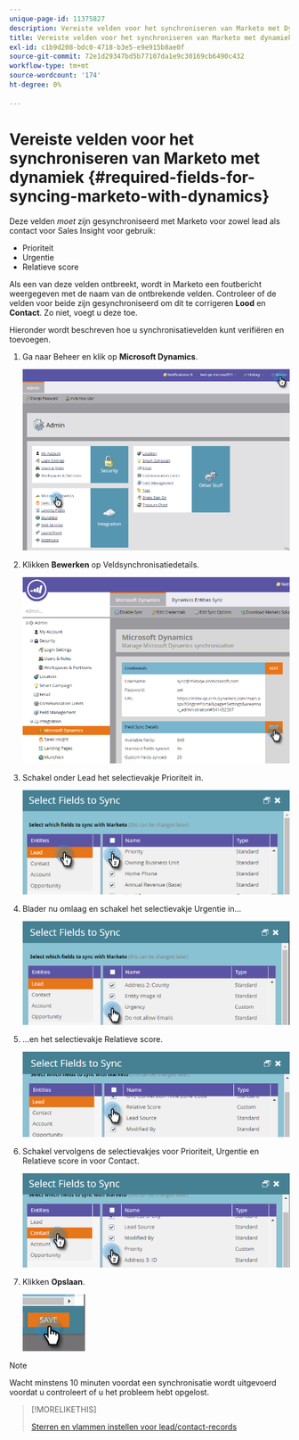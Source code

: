 ```yaml
---
unique-page-id: 11375827
description: Vereiste velden voor het synchroniseren van Marketo met Dynamics - Marketo Docs - Productdocumentatie
title: Vereiste velden voor het synchroniseren van Marketo met dynamiek
exl-id: c1b9d208-bdc0-4718-b3e5-e9e915b8ae0f
source-git-commit: 72e1d29347bd5b77107da1e9c30169cb6490c432
workflow-type: tm+mt
source-wordcount: '174'
ht-degree: 0%

---
```


# Vereiste velden voor het synchroniseren van Marketo met dynamiek {#required-fields-for-syncing-marketo-with-dynamics}

Deze velden *moet* zijn gesynchroniseerd met Marketo voor zowel lead als contact voor Sales Insight voor gebruik:

* Prioriteit
* Urgentie
* Relatieve score

Als een van deze velden ontbreekt, wordt in Marketo een foutbericht weergegeven met de naam van de ontbrekende velden. Controleer of de velden voor beide zijn gesynchroniseerd om dit te corrigeren **Lood** en **Contact**. Zo niet, voegt u deze toe.

Hieronder wordt beschreven hoe u synchronisatievelden kunt verifiëren en toevoegen.

1. Ga naar Beheer en klik op **Microsoft Dynamics**.

   ![](assets/image2015-10-9-9-3a50-3a9.png)

1. Klikken **Bewerken** op Veldsynchronisatiedetails.

   ![](assets/image2015-10-9-9-3a52-3a23.png)

1. Schakel onder Lead het selectievakje Prioriteit in.

   ![](assets/image2016-6-8-13-3a33-3a50.png)

1. Blader nu omlaag en schakel het selectievakje Urgentie in...

   ![](assets/image2016-6-8-13-3a35-3a22.png)

1. ...en het selectievakje Relatieve score.

   ![](assets/image2016-6-8-13-3a36-3a1.png)

1. Schakel vervolgens de selectievakjes voor Prioriteit, Urgentie en Relatieve score in voor Contact.

   ![](assets/image2016-6-8-13-3a36-3a36.png)

1. Klikken **Opslaan**.

   ![](assets/image2016-6-8-13-3a41-3a27.png)

>[!NOTE]
>
>Wacht minstens 10 minuten voordat een synchronisatie wordt uitgevoerd voordat u controleert of u het probleem hebt opgelost.

>[!MORELIKETHIS]
>
>[Sterren en vlammen instellen voor lead/contact-records](/help/marketo/product-docs/marketo-sales-insight/msi-for-microsoft-dynamics/setting-up-and-using/setting-up-stars-and-flames-for-lead-contact-records.md)
